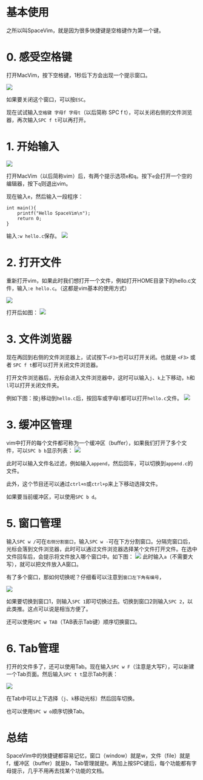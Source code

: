 # 基本使用

之所以叫SpaceVim，就是因为很多快捷键是空格键<space>作为第一个键。

# 0. 感受空格键

打开MacVim，按下空格键，1秒后下方会出现一个提示窗口。

![](media/15148262930439.jpg)

如果要关闭这个窗口，可以按`ESC`。

现在试试输入`空格键 字母f 字母t`（以后简称 SPC f t），可以关闭右侧的文件浏览器，再次输入`SPC f t`可以再打开。

# 1. 开始输入

![](media/15148267857073.jpg)

打开MacVim（以后简称vim）后，有两个提示选项`e`和`q`。按下`e`会打开一个空的编辑器，按下`q`则退出vim。

现在输入`e`，然后输入一段程序：

```
int main(){
    printf("Hello SpaceVim\n");
    return 0;
}
```

输入`:w hello.c`保存。
![](media/15148271762929.jpg)


# 2. 打开文件

重新打开vim，如果此时我们想打开一个文件，例如打开HOME目录下的hello.c文件，输入`:e hello.c`。（这都是vim基本的使用方式）

![](media/15148272950394.jpg)

打开后如图：
![](media/15148274738594.jpg)



# 3. 文件浏览器


现在再回到右侧的文件浏览器上，试试按下`<F3>`也可以打开关闭。也就是 `<F3>` 或者 `SPC f t`都可以打开关闭文件浏览器。

打开文件浏览器后，光标会进入文件浏览器中，这时可以输入`j`、`k`上下移动，`h`和`l`可以打开关闭文件夹。

例如下图：按`j`移动到`hello.c`后，按回车或字母`l`都可以打开`hello.c`文件。
![](media/15148277916954.jpg)



# 3. 缓冲区管理

vim中打开的每个文件都可称为一个缓冲区（buffer），如果我们打开了多个文件，可以`SPC b b`显示列表：
![](media/15148282503848.jpg)

此时可以输入文件名过滤，例如输入`append`，然后回车，可以切换到`append.c`的文件。

此外，这个节目还可以通过`ctrl+n`或`ctrl+p`来上下移动选择文件。

如果要当前缓冲区，可以使用`SPC b d`。


# 5. 窗口管理

输入`SPC w /`可在`右侧分割窗口`，输入`SPC w -`可在下方分割窗口。分隔完窗口后，光标会落到文件浏览器，此时可以通过文件浏览器选择某个文件打开文件。在选中文件回车后，会提示将文件放入哪个窗口中。如下图：
![](media/15148287032674.jpg)
此时输入`a`（不需要大写），就可以把文件放入A窗口。

有了多个窗口，那如何切换呢？仔细看可以注意到`窗口左下角有编号`，

![](media/15148288190619.jpg)

如果要切换到窗口1，则输入`SPC 1`即可切换过去。切换到窗口2则输入`SPC 2`，以此类推。这点可以说是相当方便了。

还可以使用`SPC w TAB`（TAB表示Tab键）顺序切换窗口。

# 6. Tab管理

打开的文件多了，还可以使用Tab。现在输入`SPC w F`（注意是大写F），可以新建一个Tab页面。然后输入`SPC t t`显示Tab列表：

![](media/15148290780148.jpg)

在Tab中可以上下选择（`j`、`k`移动光标）然后回车切换。

也可以使用`SPC w o`顺序切换Tab。


# 总结

SpaceVim中的快捷键都容易记忆，窗口（window）就是w，文件（file）就是f，缓冲区（buffer）就是b，Tab管理就是t。再加上按SPC键后，每个功能都有字母提示，几乎不用再去找某个功能的文档。

